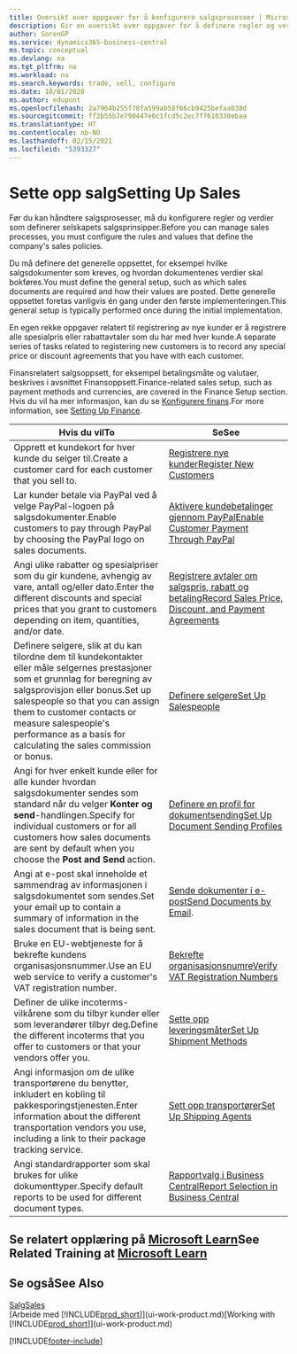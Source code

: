 ```yaml
---
title: Oversikt over oppgaver for å konfigurere salgsprosesser | Microsoft-dokumentasjon
description: Gir en oversikt over oppgaver for å definere regler og verdier som definerer salgsprinsipper og -prosesser.
author: SorenGP
ms.service: dynamics365-business-central
ms.topic: conceptual
ms.devlang: na
ms.tgt_pltfrm: na
ms.workload: na
ms.search.keywords: trade, sell, configure
ms.date: 10/01/2020
ms.author: edupont
ms.openlocfilehash: 2a7964b255f78fa599ab58f66cb9425befaa038d
ms.sourcegitcommit: ff2b55b7e790447e0c1fcd5c2ec7f7610338ebaa
ms.translationtype: HT
ms.contentlocale: nb-NO
ms.lasthandoff: 02/15/2021
ms.locfileid: "5393327"
---
```

# <a name="setting-up-sales"></a><span data-ttu-id="b9215-103">Sette opp salg</span><span class="sxs-lookup"><span data-stu-id="b9215-103">Setting Up Sales</span></span>
<span data-ttu-id="b9215-104">Før du kan håndtere salgsprosesser, må du konfigurere regler og verdier som definerer selskapets salgsprinsipper.</span><span class="sxs-lookup"><span data-stu-id="b9215-104">Before you can manage sales processes, you must configure the rules and values that define the company's sales policies.</span></span>

<span data-ttu-id="b9215-105">Du må definere det generelle oppsettet, for eksempel hvilke salgsdokumenter som kreves, og hvordan dokumentenes verdier skal bokføres.</span><span class="sxs-lookup"><span data-stu-id="b9215-105">You must define the general setup, such as which sales documents are required and how their values are posted.</span></span> <span data-ttu-id="b9215-106">Dette generelle oppsettet foretas vanligvis én gang under den første implementeringen.</span><span class="sxs-lookup"><span data-stu-id="b9215-106">This general setup is typically performed once during the initial implementation.</span></span>

<span data-ttu-id="b9215-107">En egen rekke oppgaver relatert til registrering av nye kunder er å registrere alle spesialpris eller rabattavtaler som du har med hver kunde.</span><span class="sxs-lookup"><span data-stu-id="b9215-107">A separate series of tasks related to registering new customers is to record any special price or discount agreements that you have with each customer.</span></span>

<span data-ttu-id="b9215-108">Finansrelatert salgsoppsett, for eksempel betalingsmåte og valutaer, beskrives i avsnittet Finansoppsett.</span><span class="sxs-lookup"><span data-stu-id="b9215-108">Finance-related sales setup, such as payment methods and currencies, are covered in the Finance Setup section.</span></span> <span data-ttu-id="b9215-109">Hvis du vil ha mer informasjon, kan du se [Konfigurere finans](finance-setup-finance.md).</span><span class="sxs-lookup"><span data-stu-id="b9215-109">For more information, see [Setting Up Finance](finance-setup-finance.md).</span></span>

| <span data-ttu-id="b9215-110">Hvis du vil</span><span class="sxs-lookup"><span data-stu-id="b9215-110">To</span></span> | <span data-ttu-id="b9215-111">Se</span><span class="sxs-lookup"><span data-stu-id="b9215-111">See</span></span> |
| --- | --- |
| <span data-ttu-id="b9215-112">Opprett et kundekort for hver kunde du selger til.</span><span class="sxs-lookup"><span data-stu-id="b9215-112">Create a customer card for each customer that you sell to.</span></span> |[<span data-ttu-id="b9215-113">Registrere nye kunder</span><span class="sxs-lookup"><span data-stu-id="b9215-113">Register New Customers</span></span>](sales-how-register-new-customers.md) |
| <span data-ttu-id="b9215-114">Lar kunder betale via PayPal ved å velge PayPal-logoen på salgsdokumenter.</span><span class="sxs-lookup"><span data-stu-id="b9215-114">Enable customers to pay through PayPal by choosing the PayPal logo on sales documents.</span></span> |[<span data-ttu-id="b9215-115">Aktivere kundebetalinger gjennom PayPal</span><span class="sxs-lookup"><span data-stu-id="b9215-115">Enable Customer Payment Through PayPal</span></span>](sales-how-enable-payment-service-extensions.md) |
| <span data-ttu-id="b9215-116">Angi ulike rabatter og spesialpriser som du gir kundene, avhengig av vare, antall og/eller dato.</span><span class="sxs-lookup"><span data-stu-id="b9215-116">Enter the different discounts and special prices that you grant to customers depending on item, quantities, and/or date.</span></span> |[<span data-ttu-id="b9215-117">Registrere avtaler om salgspris, rabatt og betaling</span><span class="sxs-lookup"><span data-stu-id="b9215-117">Record Sales Price, Discount, and Payment Agreements</span></span>](sales-how-record-sales-price-discount-payment-agreements.md) |
| <span data-ttu-id="b9215-118">Definere selgere, slik at du kan tilordne dem til kundekontakter eller måle selgernes prestasjoner som et grunnlag for beregning av salgsprovisjon eller bonus.</span><span class="sxs-lookup"><span data-stu-id="b9215-118">Set up salespeople so that you can assign them to customer contacts or measure salespeople's performance as a basis for calculating the sales commission or bonus.</span></span> |[<span data-ttu-id="b9215-119">Definere selgere</span><span class="sxs-lookup"><span data-stu-id="b9215-119">Set Up Salespeople</span></span>](sales-how-setup-salespeople.md) |
| <span data-ttu-id="b9215-120">Angi for hver enkelt kunde eller for alle kunder hvordan salgsdokumenter sendes som standard når du velger **Konter og send**-handlingen.</span><span class="sxs-lookup"><span data-stu-id="b9215-120">Specify for individual customers or for all customers how sales documents are sent by default when you choose the **Post and Send** action.</span></span> |[<span data-ttu-id="b9215-121">Definere en profil for dokumentsending</span><span class="sxs-lookup"><span data-stu-id="b9215-121">Set Up Document Sending Profiles</span></span>](sales-how-setup-document-send-profiles.md) |
| <span data-ttu-id="b9215-122">Angi at e-post skal inneholde et sammendrag av informasjonen i salgsdokumentet som sendes.</span><span class="sxs-lookup"><span data-stu-id="b9215-122">Set your email up to contain a summary of information in the sales document that is being sent.</span></span> |<span data-ttu-id="b9215-123">[Sende dokumenter i e-post](ui-how-send-documents-email.md)</span><span class="sxs-lookup"><span data-stu-id="b9215-123">[Send Documents by Email](ui-how-send-documents-email.md).</span></span> |
|<span data-ttu-id="b9215-124">Bruke en EU-webtjeneste for å bekrefte kundens organisasjonsnummer.</span><span class="sxs-lookup"><span data-stu-id="b9215-124">Use an EU web service to verify a customer's VAT registration number.</span></span>|[<span data-ttu-id="b9215-125">Bekrefte organisasjonsnumre</span><span class="sxs-lookup"><span data-stu-id="b9215-125">Verify VAT Registration Numbers</span></span>](finance-setup-vat.md)|
|<span data-ttu-id="b9215-126">Definer de ulike incoterms-vilkårene som du tilbyr kunder eller som leverandører tilbyr deg.</span><span class="sxs-lookup"><span data-stu-id="b9215-126">Define the different incoterms that you offer to customers or that your vendors offer you.</span></span>|[<span data-ttu-id="b9215-127">Sette opp leveringsmåter</span><span class="sxs-lookup"><span data-stu-id="b9215-127">Set Up Shipment Methods</span></span>](sales-how-set-up-shipment-methods.md)|
|<span data-ttu-id="b9215-128">Angi informasjon om de ulike transportørene du benytter, inkludert en kobling til pakkesporingstjenesten.</span><span class="sxs-lookup"><span data-stu-id="b9215-128">Enter information about the different transportation vendors you use, including a link to their package tracking service.</span></span>|[<span data-ttu-id="b9215-129">Sett opp transportører</span><span class="sxs-lookup"><span data-stu-id="b9215-129">Set Up Shipping Agents</span></span>](sales-how-to-set-up-shipping-agents.md)|
|<span data-ttu-id="b9215-130">Angi standardrapporter som skal brukes for ulike dokumenttyper.</span><span class="sxs-lookup"><span data-stu-id="b9215-130">Specify default reports to be used for different document types.</span></span>|[<span data-ttu-id="b9215-131">Rapportvalg i Business Central</span><span class="sxs-lookup"><span data-stu-id="b9215-131">Report Selection in Business Central</span></span>](across-report-selections.md)|

## <a name="see-related-training-at-microsoft-learn"></a><span data-ttu-id="b9215-132">Se relatert opplæring på [Microsoft Learn](/learn/paths/trade-get-started-dynamics-365-business-central/)</span><span class="sxs-lookup"><span data-stu-id="b9215-132">See Related Training at [Microsoft Learn](/learn/paths/trade-get-started-dynamics-365-business-central/)</span></span>

## <a name="see-also"></a><span data-ttu-id="b9215-133">Se også</span><span class="sxs-lookup"><span data-stu-id="b9215-133">See Also</span></span>
[<span data-ttu-id="b9215-134">Salg</span><span class="sxs-lookup"><span data-stu-id="b9215-134">Sales</span></span>](sales-manage-sales.md)  
<span data-ttu-id="b9215-135">[Arbeide med [!INCLUDE[prod_short](includes/prod_short.md)]](ui-work-product.md)</span><span class="sxs-lookup"><span data-stu-id="b9215-135">[Working with [!INCLUDE[prod_short](includes/prod_short.md)]](ui-work-product.md)</span></span>


[!INCLUDE[footer-include](includes/footer-banner.md)]